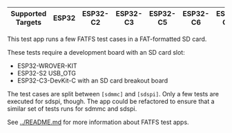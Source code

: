| Supported Targets | ESP32 | ESP32-C2 | ESP32-C3 | ESP32-C5 | ESP32-C6 | ESP32-C61 | ESP32-H2 | ESP32-P4 | ESP32-S2 | ESP32-S3 |
| ----------------- | ----- | -------- | -------- | -------- | -------- | --------- | -------- | -------- | -------- | -------- |

This test app runs a few FATFS test cases in a FAT-formatted SD card.

These tests require a development board with an SD card slot:

* ESP32-WROVER-KIT
* ESP32-S2 USB_OTG
* ESP32-C3-DevKit-C with an SD card breakout board

The test cases are split between `[sdmmc]` and `[sdspi]`. Only a few tests are executed for sdspi, though. The app could be refactored to ensure that a similar set of tests runs for sdmmc and sdspi.

See [../README.md](../README.md) for more information about FATFS test apps.
